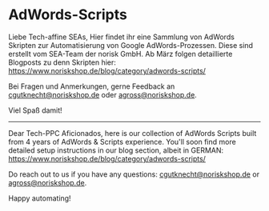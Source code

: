 # AdWords-Scripts

Liebe Tech-affine SEAs, 
Hier findet ihr eine Sammlung von AdWords Skripten zur Automatisierung von Google AdWords-Prozessen. Diese sind erstellt vom SEA-Team der norisk GmbH. Ab März folgen detaillierte Blogposts zu denn Skripten hier: https://www.noriskshop.de/blog/category/adwords-scripts/

Bei Fragen und Anmerkungen, gerne Feedback an cgutknecht@noriskshop.de oder agross@noriskshop.de. 

Viel Spaß damit!

*****

Dear Tech-PPC Aficionados, 
here is our collection of AdWords Scripts built from 4 years of AdWords & Scripts experience. You'll soon find more detailed setup instructions in our blog section, albeit in GERMAN: https://www.noriskshop.de/blog/category/adwords-scripts/

Do reach out to us if you have any questions:  cgutknecht@noriskshop.de or agross@noriskshop.de. 

Happy automating!

